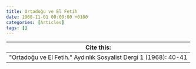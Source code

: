 ```yaml
---
title: Ortadoğu ve El Fetih
date: 1968-11-01 00:00:00 +0100
categories: [Articles]
tags: []
---
```




| Cite this:   |
|--------|
| "Ortadoğu ve El Fetih." Aydınlık Sosyalist Dergi 1 (1968): 40-41 

